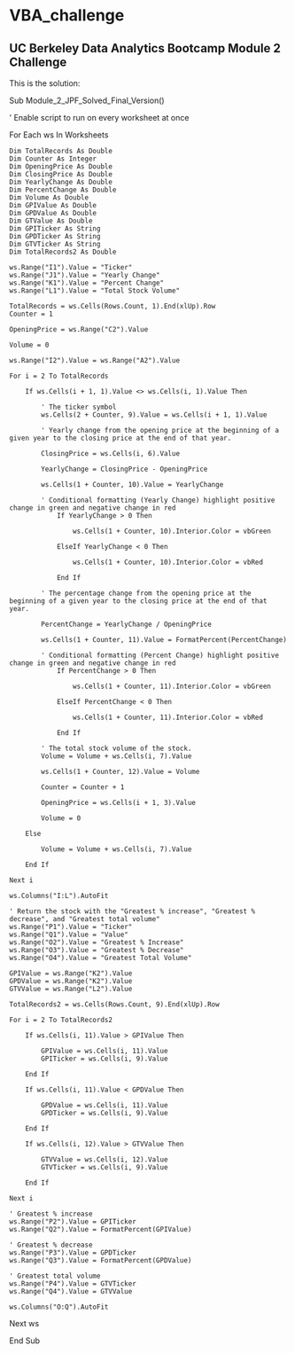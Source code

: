 # VBA_challenge
UC Berkeley Data Analytics Bootcamp Module 2 Challenge
--
This is the solution:

Sub Module_2_JPF_Solved_Final_Version()

'  Enable script to run on every worksheet at once

For Each ws In Worksheets

    Dim TotalRecords As Double
    Dim Counter As Integer
    Dim OpeningPrice As Double
    Dim ClosingPrice As Double
    Dim YearlyChange As Double
    Dim PercentChange As Double
    Dim Volume As Double
    Dim GPIValue As Double
    Dim GPDValue As Double
    Dim GTValue As Double
    Dim GPITicker As String
    Dim GPDTicker As String
    Dim GTVTicker As String
    Dim TotalRecords2 As Double
    
    ws.Range("I1").Value = "Ticker"
    ws.Range("J1").Value = "Yearly Change"
    ws.Range("K1").Value = "Percent Change"
    ws.Range("L1").Value = "Total Stock Volume"
    
    TotalRecords = ws.Cells(Rows.Count, 1).End(xlUp).Row
    Counter = 1
    
    OpeningPrice = ws.Range("C2").Value
    
    Volume = 0
    
    ws.Range("I2").Value = ws.Range("A2").Value
    
    For i = 2 To TotalRecords
    
        If ws.Cells(i + 1, 1).Value <> ws.Cells(i, 1).Value Then
        
            ' The ticker symbol
            ws.Cells(2 + Counter, 9).Value = ws.Cells(i + 1, 1).Value
                
            ' Yearly change from the opening price at the beginning of a given year to the closing price at the end of that year.
    
            ClosingPrice = ws.Cells(i, 6).Value
                
            YearlyChange = ClosingPrice - OpeningPrice
            
            ws.Cells(1 + Counter, 10).Value = YearlyChange
            
            ' Conditional formatting (Yearly Change) highlight positive change in green and negative change in red
                If YearlyChange > 0 Then
                
                    ws.Cells(1 + Counter, 10).Interior.Color = vbGreen
                
                ElseIf YearlyChange < 0 Then
                
                    ws.Cells(1 + Counter, 10).Interior.Color = vbRed
                
                End If
            
            ' The percentage change from the opening price at the beginning of a given year to the closing price at the end of that year.

            PercentChange = YearlyChange / OpeningPrice
            
            ws.Cells(1 + Counter, 11).Value = FormatPercent(PercentChange)
            
            ' Conditional formatting (Percent Change) highlight positive change in green and negative change in red
                If PercentChange > 0 Then
                
                    ws.Cells(1 + Counter, 11).Interior.Color = vbGreen
                
                ElseIf PercentChange < 0 Then
                
                    ws.Cells(1 + Counter, 11).Interior.Color = vbRed
                
                End If
            
            ' The total stock volume of the stock.
            Volume = Volume + ws.Cells(i, 7).Value
            
            ws.Cells(1 + Counter, 12).Value = Volume
            
            Counter = Counter + 1
            
            OpeningPrice = ws.Cells(i + 1, 3).Value
            
            Volume = 0
        
        Else
        
            Volume = Volume + ws.Cells(i, 7).Value
            
        End If
    
    Next i
    
    ws.Columns("I:L").AutoFit
    
    ' Return the stock with the "Greatest % increase", "Greatest % decrease", and "Greatest total volume"
    ws.Range("P1").Value = "Ticker"
    ws.Range("Q1").Value = "Value"
    ws.Range("O2").Value = "Greatest % Increase"
    ws.Range("O3").Value = "Greatest % Decrease"
    ws.Range("O4").Value = "Greatest Total Volume"
    
    GPIValue = ws.Range("K2").Value
    GPDValue = ws.Range("K2").Value
    GTVValue = ws.Range("L2").Value
    
    TotalRecords2 = ws.Cells(Rows.Count, 9).End(xlUp).Row
    
    For i = 2 To TotalRecords2
    
        If ws.Cells(i, 11).Value > GPIValue Then
        
            GPIValue = ws.Cells(i, 11).Value
            GPITicker = ws.Cells(i, 9).Value
            
        End If
        
        If ws.Cells(i, 11).Value < GPDValue Then
        
            GPDValue = ws.Cells(i, 11).Value
            GPDTicker = ws.Cells(i, 9).Value
        
        End If
        
        If ws.Cells(i, 12).Value > GTVValue Then
        
            GTVValue = ws.Cells(i, 12).Value
            GTVTicker = ws.Cells(i, 9).Value
        
        End If
    
    Next i
    
    ' Greatest % increase
    ws.Range("P2").Value = GPITicker
    ws.Range("Q2").Value = FormatPercent(GPIValue)
    
    ' Greatest % decrease
    ws.Range("P3").Value = GPDTicker
    ws.Range("Q3").Value = FormatPercent(GPDValue)
    
    ' Greatest total volume
    ws.Range("P4").Value = GTVTicker
    ws.Range("Q4").Value = GTVValue
    
    ws.Columns("O:Q").AutoFit

Next ws

End Sub
